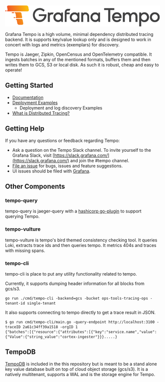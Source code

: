 <p align="center"><img src="docs/tempo/website/logo_and_name.png" alt="Tempo Logo"></p>

Grafana Tempo is a high volume, minimal dependency distributed tracing backend.  It is supports key/value lookup only and is designed to work in concert with logs and metrics (exemplars) for discovery.

Tempo is Jaeger, Zipkin, OpenCensus and OpenTelemetry compatible.  It ingests batches in any of the mentioned formats, buffers them and then writes them to GCS, S3 or local disk.  As such it is robust, cheap and easy to operate!

## Getting Started

- [Documentation](https://grafana.com/docs/tempo/latest/)
- [Deployment Examples](./example)
  - Deployment and log discovery Examples
- [What is Distributed Tracing?](https://opentracing.io/docs/overview/what-is-tracing/)

## Getting Help

If you have any questions or feedback regarding Tempo:

- Ask a question on the Tempo Slack channel. To invite yourself to the Grafana Slack, visit [https://slack.grafana.com/](https://slack.grafana.com/) and join the #tempo channel.
- [File an issue](https://github.com/grafana/tempo/issues/new) for bugs, issues and feature suggestions.
- UI issues should be filed with [Grafana](https://github.com/grafana/grafana/issues/new).

## Other Components

### tempo-query
tempo-query is jaeger-query with a [hashicorp go-plugin](https://github.com/jaegertracing/jaeger/tree/master/plugin/storage/grpc) to support querying Tempo.

### tempo-vulture
tempo-vulture is tempo's bird themed consistency checking tool.  It queries Loki, extracts trace ids and then queries tempo.  It metrics 404s and traces with missing spans.

### tempo-cli
tempo-cli is place to put any utility functionality related to tempo.

Currently, it supports dumping header information for all blocks from gcs/s3.
```
go run ./cmd/tempo-cli -backend=gcs -bucket ops-tools-tracing-ops -tenant-id single-tenant
```

It also supports connecting to tempo directly to get a trace result in JSON.
```console
$ go run cmd/tempo-cli/main.go -query-endpoint http://localhost:3100 -traceID 2a61c34ff39a1518 -orgID 1
{"batches":[{"resource":{"attributes":[{"key":"service.name","value":{"Value":{"string_value":"cortex-ingester"}}}.....}
```


## TempoDB

[TempoDB](https://github.com/grafana/tempo/tree/master/tempodb) is included in the this repository but is meant to be a stand alone key value database built on top of cloud object storage (gcs/s3).  It is a natively multitenant, supports a WAL and is the storage engine for Tempo.
